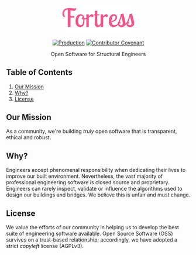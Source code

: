 <div align="center">
<img width="200px" src="./fortress.png" alt="Blue Fortress Logo. "/>

[![Production](https://github.com/jamesbayley/Fortress/actions/workflows/publish.yml/badge.svg)](https://github.com/jamesbayley/Fortress/actions/workflows/publish.yml)
[![Contributor Covenant](https://img.shields.io/badge/Contributor%20Covenant-2.0-4baaaa.svg)](code_of_conduct.md)

<p align="center">Open Software for Structural Engineers</p>
</div>

## Table of Contents

1. [Our Mission](#themission)
2. [Why?](#why)
3. [License](#license)

## Our Mission

As a community, we're building <em>truly</em> open software that is transparent, ethical and robust.

## Why?

Engineers accept phenomenal responsibility when dedicating their lives to improve our built environment. Nevertheless, the vast majority of professional engineering software is closed source and proprietary. Engineers can rarely inspect, validate or influence the algorithms used to design our buildings and bridges. We believe this is unfair and must change.

## License

We value the efforts of our community in helping us to develop the best suite of engineering software available. Open Source Software (OSS) survives on a trust-based relationship; accordingly, we have adopted a strict _copyleft_ license (AGPLv3).
